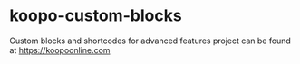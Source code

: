 # koopo-custom-blocks
Custom blocks and shortcodes for advanced features
project can be found at https://koopoonline.com
